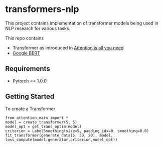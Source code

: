 # transformers-nlp
This project contains implementation of transformer models being used in NLP research for various tasks.

This repo contains
- Transformer as introduced in [Attention is all you need](https://arxiv.org/abs/1706.03762)
- [Google BERT](https://arxiv.org/abs/1810.04805)

## Requirements
- Pytorch == 1.0.0

## Getting Started
To create  a Transformer
```
from attention_main import *   
model = create_transformer(5, 5)
model_opt = get_trans_optim(model)
criterion = LabelSmoothing(size=5, padding_idx=0, smoothing=0.0)
fit_transformer(generate_data(5, 30, 20), model, loss_compute(model.generator,criterion,model_opt))
``` 
